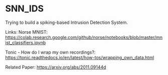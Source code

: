 # SNN_IDS
Trying to build a spiking-based Intrusion Detection System.

Links:
Norse MNIST: https://colab.research.google.com/github/norse/notebooks/blob/master/mnist_classifiers.ipynb

Tonic - How do I wrap my own recordings?: https://tonic.readthedocs.io/en/latest/how-tos/wrapping_own_data.html

Related Paper: https://arxiv.org/abs/2011.09144d
